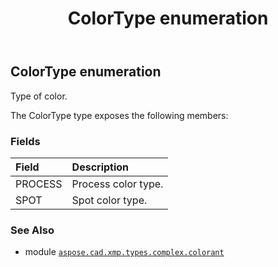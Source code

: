 ﻿---
title: ColorType enumeration
second_title: Aspose.CAD for Python via .NET API References
description: 
type: docs
weight: 60
url: /python-net/aspose.cad.xmp.types.complex.colorant/colortype/
is_root: false
---

## ColorType enumeration

Type of color.



The ColorType type exposes the following members:

### Fields
| Field | Description |
| :- | :- |
| PROCESS | Process color type. |
| SPOT | Spot color type. |



### See Also
* module [`aspose.cad.xmp.types.complex.colorant`](..)
